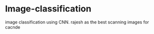 # Image-classification
image classification using CNN.
rajesh as the best   scanning images for cacnde
